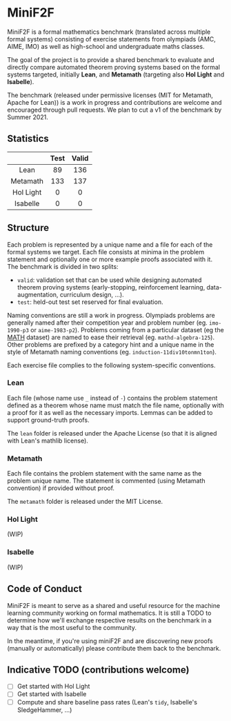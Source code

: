 # MiniF2F

MiniF2F is a formal mathematics benchmark (translated across multiple formal systems) consisting of
exercise statements from olympiads (AMC, AIME, IMO) as well as high-school and undergraduate maths
classes.

The goal of the project is to provide a shared benchmark to evaluate and directly compare automated
theorem proving systems based on the formal systems targeted, initially **Lean**, and **Metamath**
(targeting also **Hol Light** and
**Isabelle**).

The benchmark (released under permissive licenses (MIT for Metamath, Apache for Lean)) is a work in
progress and contributions are welcome and encouraged through pull requests. We plan to cut a v1 of
the benchmark by Summer 2021.

## Statistics

|           | Test | Valid |
|:---------:|:----:|:-----:|
|   Lean    |  89  |  136  |
| Metamath  |  133 |  137  |
| Hol Light |   0  |    0  |
| Isabelle  |   0  |    0  |

## Structure

Each problem is represented by a unique name and a file for each of the formal systems we target.
Each file consists at minima in the problem statement and optionally one or more example proofs
associated with it. The benchmark is divided in two splits:

- `valid`: validation set that can be used while designing automated theorem proving systems
  (early-stopping, reinforcement learning, data-augmentation, curriculum design, ...).
- `test`: held-out test set reserved for final evaluation.

Naming conventions are still a work in progress. Olympiads problems are generally named after their
competition year and problem number (eg. `imo-1990-p3` or `aime-1983-p2`). Problems coming from a
particular dataset (eg the [MATH](https://arxiv.org/abs/2103.03874) dataset) are named to ease their
retrieval (eg. `mathd-algebra-125`). Other problems are prefixed by a category hint and a unique
name in the style of Metamath naming conventions (eg. `induction-11div10tonmn1ton`).

Each exercise file complies to the following system-specific conventions.

### Lean

Each file (whose name use `_` instead of `-`) contains the problem statement defined as a theorem
whose name must match the file name, optionally with a proof for it as well as the necessary
imports. Lemmas can be added to support ground-truth proofs.

The `lean` folder is released under the Apache License (so that it is aligned with Lean's mathlib
license).

### Metamath

Each file contains the problem statement with the same name as the problem unique name. The
statement is commented (using Metamath convention) if provided without proof.

The `metamath` folder is released under the MIT License.

### Hol Light

(WIP)

### Isabelle

(WIP)

## Code of Conduct

MiniF2F is meant to serve as a shared and useful resource for the machine learning community working
on formal mathematics. It is still a TODO to determine how we'll exchange respective results on the
benchmark in a way that is the most useful to the community.

In the meantime, if you're using miniF2F and are discovering new proofs (manually or automatically)
please contribute them back to the benchmark.

## Indicative TODO (contributions welcome)

- [ ] Get started with Hol Light
- [ ] Get started with Isabelle
- [ ] Compute and share baseline pass rates (Lean's `tidy`, Isabelle's SledgeHammer, ...)
